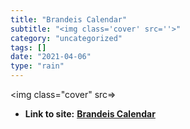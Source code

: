 ```yaml
---
title: "Brandeis Calendar"
subtitle: "<img class='cover' src=''>"
category: "uncategorized"
tags: []
date: "2021-04-06"
type: "rain"
---
```

<img class="cover" src=>


* **Link to site:** **[Brandeis Calendar](https://www.google.com/calendar/b/1/render#main_7)**